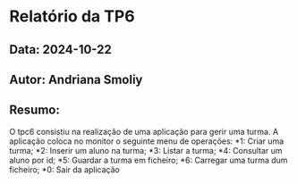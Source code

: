 # Relatório da TP6
## Data: 2024-10-22
## Autor: Andriana Smoliy
## Resumo: 
O tpc6 consistiu na realização de uma aplicação para gerir uma turma. A aplicação coloca no monitor o seguinte menu de operações:
 *1: Criar uma turma;
 *2: Inserir um aluno na turma;
 *3: Listar a turma;
 *4: Consultar um aluno por id;
 *5: Guardar a turma em ficheiro;
 *6: Carregar uma turma dum ficheiro;
 *0: Sair da aplicação
